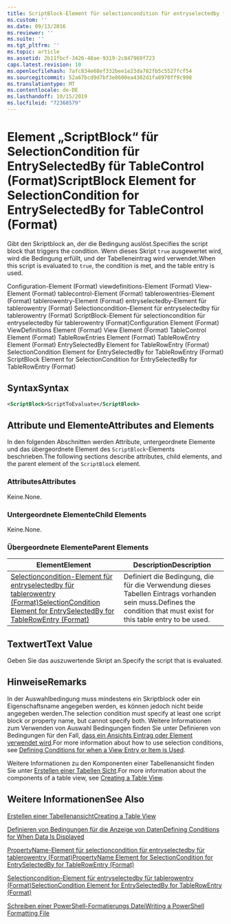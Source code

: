 ```yaml
---
title: ScriptBlock-Element für selectioncondition für entryselectedby für tablecontrol (Format) | Microsoft-Dokumentation
ms.custom: ''
ms.date: 09/13/2016
ms.reviewer: ''
ms.suite: ''
ms.tgt_pltfrm: ''
ms.topic: article
ms.assetid: 2b11fbcf-3426-48ae-9319-2c847969f723
caps.latest.revision: 10
ms.openlocfilehash: 7afc834e68ef332bee1e23da782fb5c5527fcf54
ms.sourcegitcommit: 52a67bcd9d7bf3e8600ea4302d1fa8970ff9c998
ms.translationtype: MT
ms.contentlocale: de-DE
ms.lasthandoff: 10/15/2019
ms.locfileid: "72368579"
---
```

# <a name="scriptblock-element-for-selectioncondition-for-entryselectedby-for-tablecontrol-format"></a><span data-ttu-id="35f0f-102">Element „ScriptBlock“ für SelectionCondition für EntrySelectedBy für TableControl (Format)</span><span class="sxs-lookup"><span data-stu-id="35f0f-102">ScriptBlock Element for SelectionCondition for EntrySelectedBy for TableControl (Format)</span></span>

<span data-ttu-id="35f0f-103">Gibt den Skriptblock an, der die Bedingung auslöst.</span><span class="sxs-lookup"><span data-stu-id="35f0f-103">Specifies the script block that triggers the condition.</span></span> <span data-ttu-id="35f0f-104">Wenn dieses Skript `true` ausgewertet wird, wird die Bedingung erfüllt, und der Tabelleneintrag wird verwendet.</span><span class="sxs-lookup"><span data-stu-id="35f0f-104">When this script is evaluated to `true`, the condition is met, and the table entry is used.</span></span>

<span data-ttu-id="35f0f-105">Configuration-Element (Format) viewdefinitions-Element (Format) View-Element (Format) tablecontrol-Element (Format) tablerowentries-Element (Format) tablerowentry-Element (Format) entryselectedby-Element für tablerowentry (Format) Selectioncondition-Element für entryselectedby für tablerowentry (Format) ScriptBlock-Element für selectioncondition für entryselectedby für tablerowentry (Format)</span><span class="sxs-lookup"><span data-stu-id="35f0f-105">Configuration Element (Format) ViewDefinitions Element (Format) View Element (Format) TableControl Element (Format) TableRowEntries Element (Format) TableRowEntry Element (Format) EntrySelectedBy Element for TableRowEntry (Format) SelectionCondition Element for EntrySelectedBy for TableRowEntry (Format) ScriptBlock Element for SelectionCondition for EntrySelectedBy for TableRowEntry (Format)</span></span>

## <a name="syntax"></a><span data-ttu-id="35f0f-106">Syntax</span><span class="sxs-lookup"><span data-stu-id="35f0f-106">Syntax</span></span>

```xml
<ScriptBlock>ScriptToEvaluate</ScriptBlock>
```

## <a name="attributes-and-elements"></a><span data-ttu-id="35f0f-107">Attribute und Elemente</span><span class="sxs-lookup"><span data-stu-id="35f0f-107">Attributes and Elements</span></span>

<span data-ttu-id="35f0f-108">In den folgenden Abschnitten werden Attribute, untergeordnete Elemente und das übergeordnete Element des `ScriptBlock`-Elements beschrieben.</span><span class="sxs-lookup"><span data-stu-id="35f0f-108">The following sections describe attributes, child elements, and the parent element of the `ScriptBlock` element.</span></span>

### <a name="attributes"></a><span data-ttu-id="35f0f-109">Attributes</span><span class="sxs-lookup"><span data-stu-id="35f0f-109">Attributes</span></span>

<span data-ttu-id="35f0f-110">Keine.</span><span class="sxs-lookup"><span data-stu-id="35f0f-110">None.</span></span>

### <a name="child-elements"></a><span data-ttu-id="35f0f-111">Untergeordnete Elemente</span><span class="sxs-lookup"><span data-stu-id="35f0f-111">Child Elements</span></span>

<span data-ttu-id="35f0f-112">Keine.</span><span class="sxs-lookup"><span data-stu-id="35f0f-112">None.</span></span>

### <a name="parent-elements"></a><span data-ttu-id="35f0f-113">Übergeordnete Elemente</span><span class="sxs-lookup"><span data-stu-id="35f0f-113">Parent Elements</span></span>

|<span data-ttu-id="35f0f-114">Element</span><span class="sxs-lookup"><span data-stu-id="35f0f-114">Element</span></span>|<span data-ttu-id="35f0f-115">Description</span><span class="sxs-lookup"><span data-stu-id="35f0f-115">Description</span></span>|
|-------------|-----------------|
|[<span data-ttu-id="35f0f-116">Selectioncondition-Element für entryselectedby für tablerowentry (Format)</span><span class="sxs-lookup"><span data-stu-id="35f0f-116">SelectionCondition Element for EntrySelectedBy for TableRowEntry (Format)</span></span>](./selectioncondition-element-for-entryselectedby-for-tablecontrol-format.md)|<span data-ttu-id="35f0f-117">Definiert die Bedingung, die für die Verwendung dieses Tabellen Eintrags vorhanden sein muss.</span><span class="sxs-lookup"><span data-stu-id="35f0f-117">Defines the condition that must exist for this table entry to be used.</span></span>|

## <a name="text-value"></a><span data-ttu-id="35f0f-118">Textwert</span><span class="sxs-lookup"><span data-stu-id="35f0f-118">Text Value</span></span>

<span data-ttu-id="35f0f-119">Geben Sie das auszuwertende Skript an.</span><span class="sxs-lookup"><span data-stu-id="35f0f-119">Specify the script that is evaluated.</span></span>

## <a name="remarks"></a><span data-ttu-id="35f0f-120">Hinweise</span><span class="sxs-lookup"><span data-stu-id="35f0f-120">Remarks</span></span>

<span data-ttu-id="35f0f-121">In der Auswahlbedingung muss mindestens ein Skriptblock oder ein Eigenschaftsname angegeben werden, es können jedoch nicht beide angegeben werden.</span><span class="sxs-lookup"><span data-stu-id="35f0f-121">The selection condition must specify at least one script block or property name, but cannot specify both.</span></span> <span data-ttu-id="35f0f-122">Weitere Informationen zum Verwenden von Auswahl Bedingungen finden Sie unter Definieren von Bedingungen für den Fall, [dass ein Ansichts Eintrag oder Element verwendet wird](./defining-conditions-for-displaying-data.md).</span><span class="sxs-lookup"><span data-stu-id="35f0f-122">For more information about how to use selection conditions, see [Defining Conditions for when a View Entry or Item is Used](./defining-conditions-for-displaying-data.md).</span></span>

<span data-ttu-id="35f0f-123">Weitere Informationen zu den Komponenten einer Tabellenansicht finden Sie unter [Erstellen einer Tabellen Sicht](./creating-a-table-view.md).</span><span class="sxs-lookup"><span data-stu-id="35f0f-123">For more information about the components of a table view, see [Creating a Table View](./creating-a-table-view.md).</span></span>

## <a name="see-also"></a><span data-ttu-id="35f0f-124">Weitere Informationen</span><span class="sxs-lookup"><span data-stu-id="35f0f-124">See Also</span></span>

[<span data-ttu-id="35f0f-125">Erstellen einer Tabellenansicht</span><span class="sxs-lookup"><span data-stu-id="35f0f-125">Creating a Table View</span></span>](./creating-a-table-view.md)

[<span data-ttu-id="35f0f-126">Definieren von Bedingungen für die Anzeige von Daten</span><span class="sxs-lookup"><span data-stu-id="35f0f-126">Defining Conditions for When Data Is Displayed</span></span>](./defining-conditions-for-displaying-data.md)

[<span data-ttu-id="35f0f-127">PropertyName-Element für selectioncondition für entryselectedby für tablerowentry (Format)</span><span class="sxs-lookup"><span data-stu-id="35f0f-127">PropertyName Element for SelectionCondition for EntrySelectedBy for TableRowEntry (Format)</span></span>](./propertyname-element-for-selectioncondition-for-entryselectedby-for-tablerowentry-format.md)

[<span data-ttu-id="35f0f-128">Selectioncondition-Element für entryselectedby für tablerowentry (Format)</span><span class="sxs-lookup"><span data-stu-id="35f0f-128">SelectionCondition Element for EntrySelectedBy for TableRowEntry (Format)</span></span>](./selectioncondition-element-for-entryselectedby-for-tablecontrol-format.md)

[<span data-ttu-id="35f0f-129">Schreiben einer PowerShell-Formatierungs Datei</span><span class="sxs-lookup"><span data-stu-id="35f0f-129">Writing a PowerShell Formatting File</span></span>](./writing-a-powershell-formatting-file.md)
